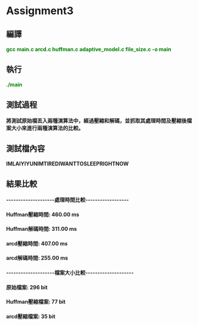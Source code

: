# Assignment3

## 編譯

#### <font color=#008000>gcc main.c arcd.c huffman.c adaptive_model.c file_size.c -o main</font>

## 執行

#### <font color=#008000>./main</font>

## 測試過程

#### 將測試原始檔丟入兩種演算法中，經過壓縮和解碼，並抓取其處理時間及壓縮後檔案大小來進行兩種演算法的比較。

## 測試檔內容

#### IMLAIYIYUNIMTIREDIWANTTOSLEEPRIGHTNOW

## 結果比較

#### --------------------處理時間比較------------------

#### Huffman壓縮時間: 460.00  ms

#### Huffman解碼時間: 311.00  ms

#### arcd壓縮時間: 407.00  ms

#### arcd解碼時間: 255.00  ms

#### --------------------檔案大小比較--------------------

#### 原始檔案:  296 bit

#### Huffman壓縮檔案: 77 bit

#### arcd壓縮檔案: 35 bit